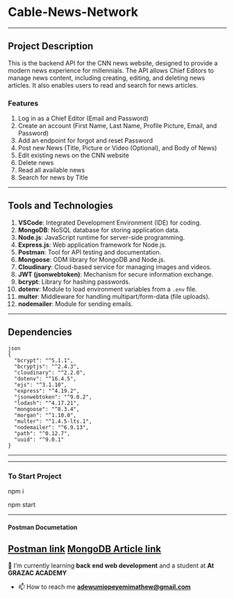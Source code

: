 # Cable-News-Network
-----

## Project Description
This is the backend API for the CNN news website, designed to provide a modern news experience for millennials. The API allows Chief Editors to manage news content, including creating, editing, and deleting news articles. It also enables users to read and search for news articles.

### Features
1. Log in as a Chief Editor (Email and Password)
2. Create an account (First Name, Last Name, Profile Picture, Email, and Password)
3. Add an endpoint for forgot and reset Password
4. Post new News (Title, Picture or Video (Optional), and Body of News)
5. Edit existing news on the CNN website
6. Delete news
7. Read all available news
8. Search for news by Title

-----

## Tools and Technologies
1. **VSCode**: Integrated Development Environment (IDE) for coding.
2. **MongoDB**: NoSQL database for storing application data.
3. **Node.js**: JavaScript runtime for server-side programming.
4. **Express.js**: Web application framework for Node.js.
5. **Postman**: Tool for API testing and documentation.
6. **Mongoose**: ODM library for MongoDB and Node.js.
7. **Cloudinary**: Cloud-based service for managing images and videos.
8. **JWT (jsonwebtoken)**: Mechanism for secure information exchange.
9. **bcrypt**: Library for hashing passwords.
10. **dotenv**: Module to load environment variables from a `.env` file.
11. **multer**: Middleware for handling multipart/form-data (file uploads).
12. **nodemailer**: Module for sending emails.

-----

## Dependencies

```
json
{
  "bcrypt": "^5.1.1",
  "bcryptjs": "^2.4.3",
  "cloudinary": "^2.2.0",
  "dotenv": "^16.4.5",
  "ejs": "^3.1.10",
  "express": "^4.19.2",
  "jsonwebtoken": "^9.0.2",
  "lodash": "^4.17.21",
  "mongoose": "^8.3.4",
  "morgan": "^1.10.0",
  "multer": "^1.4.5-lts.1",
  "nodemailer": "^6.9.13",
  "path": "^0.12.7",
  "uuid": "^9.0.1"
}
```

____
-------
### To Start Project 
npm i

npm start
____

#### Postman Documetation
[Postman link](https://documenter.getpostman.com/view/32389429/2sA3JT3JUX)
[MongoDB Article link](https://dev.to/adewunmi01/setting-up-mongodb-using-mongoose-in-nodejs-59fg)
-------

🌱 I’m currently learning **back end web development** and a student at **At GRAZAC ACADEMY**

- 📫 How to reach me **adewumiopeyemimathew@gmail.com**

